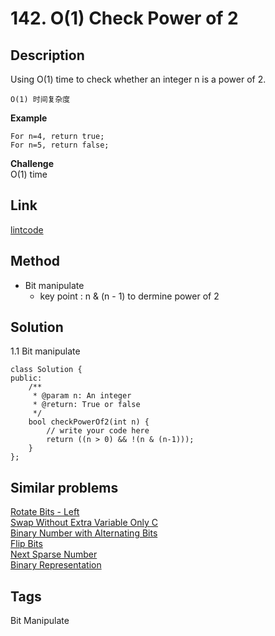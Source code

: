 # 142. O(1) Check Power of 2

## Description

Using O(1) time to check whether an integer n is a power of 2.

```
O(1) 时间复杂度
```
**Example**
```
For n=4, return true;
For n=5, return false;
```
**Challenge**  
O(1) time

## Link
[lintcode](https://www.lintcode.com/problem/o1-check-power-of-2)

## Method
* Bit manipulate
  * key point : n & (n - 1) to dermine power of 2

## Solution
1.1 Bit manipulate
~~~
class Solution {
public:
    /**
     * @param n: An integer
     * @return: True or false
     */
    bool checkPowerOf2(int n) {
        // write your code here
        return ((n > 0) && !(n & (n-1)));
    }
};
~~~
## Similar problems
[Rotate Bits - Left](https://www.lintcode.com/problem/rotate-bits-left/)  
[Swap Without Extra Variable Only C](https://www.lintcode.com/problem/swap-without-extra-variable-only-c/)   
[Binary Number with Alternating Bits](https://www.lintcode.com/problem/binary-number-with-alternating-bits/)   
[Flip Bits](https://lintcode.com/problem/flip-bits/)  
[Next Sparse Number](https://www.lintcode.com/problem/next-sparse-number/)  
[Binary Representation](https://www.lintcode.com/problem/binary-representation/)

## Tags  
Bit Manipulate